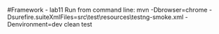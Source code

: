 #Framework - lab11
Run from command line: mvn -Dbrowser=chrome -Dsurefire.suiteXmlFiles=src\test\resources\testng-smoke.xml -Denvironment=dev clean test
